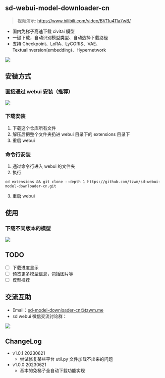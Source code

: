 ## sd-webui-model-downloader-cn

> 视频演示: https://www.bilibili.com/video/BV11u411a7wB/

- 国内免梯子高速下载 civitai 模型
- 一键下载，自动识别模型类型、自动选择下载路径
- 支持 Checkpoint、LoRA、LyCORIS、VAE、TextualInversion(embedding)、Hypernetwork

![](https://files.tzwm.me/images/sd-webui-model-downloader-cn/preview.png)


## 安装方式

### 直接通过 webui 安装（推荐）

![](https://files.tzwm.me/images/sd-webui-model-downloader-cn/extension_install.png)


### 下载安装

1. 下载这个仓库所有文件
2. 解压后把整个文件夹扔进 webui 目录下的 extensions 目录下
3. 重启 webui

### 命令行安装

1. 通过命令行进入 webui 的文件夹
2. 执行

```
cd extensions && git clone --depth 1 https://github.com/tzwm/sd-webui-model-downloader-cn.git
```

3. 重启 webui

## 使用

### 下载不同版本的模型

![](https://files.tzwm.me/images/sd-webui-model-downloader-cn/banner_url_tips.png)

## TODO

- [ ] 下载进度显示
- [ ] 预览更多模型信息，包括图片等
- [ ] 模型推荐

## 交流互助

- Email：sd-model-downloader-cn@tzwm.me
- sd webui 微信交流讨论群：

![](https://oss.talesofai.cn/public/qrcode_20230413-183818.png?cc0429)

## ChangeLog

- v1.0.1 20230621
  - 尝试修复某些平台 util.py 文件加载不出来的问题
- v1.0.0 20230621
  - 基本的免梯子全自动下载功能实现

